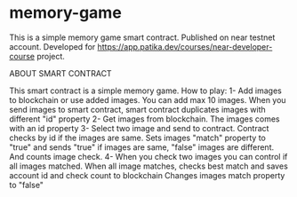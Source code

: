 # memory-game
This is a simple memory game smart contract. Published on near testnet account. Developed for https://app.patika.dev/courses/near-developer-course project.

ABOUT SMART CONTRACT 

This smart contract is a simple memory game.
How to play:
  1- Add images to blockchain or use added images. You can add max 10 images. 
    When you send images to smart contract, smart contract duplicates images with different "id" property
  2- Get images from blockchain. The images comes with an id property
  3- Select two image and send to contract. Contract checks by id if the images are same. Sets images "match" property to "true" and sends "true" if images are same,      "false" images are different. And counts image check.
  4- When you check two images you can control if all images matched. When all image matches, checks best match and saves account id and check count to blockchain
  Changes images match property to "false"
  
